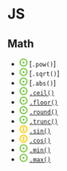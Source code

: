 # JS
## Math
- ![](../../-/1.png) [`.pow()`]
- ![](../../-/1.png) [`.sqrt()`]
- ![](../../-/1.png) [`.abs()`]
- ![](../../-/1.png) [`.ceil()`](trunc.js)
- ![](../../-/1.png) [`.floor()`](trunc.js)
- ![](../../-/1.png) [`.round()`](trunc.js)
- ![](../../-/1.png) [`.trunc()`](trunc.js)
- ![](../../-/2.png) [`.sin()`](sin-cos.js)
- ![](../../-/2.png) [`.cos()`](sin-cos.js)
- ![](../../-/1.png) [`.min()`](max-min.js)
- ![](../../-/1.png) [`.max()`](max-min.js)